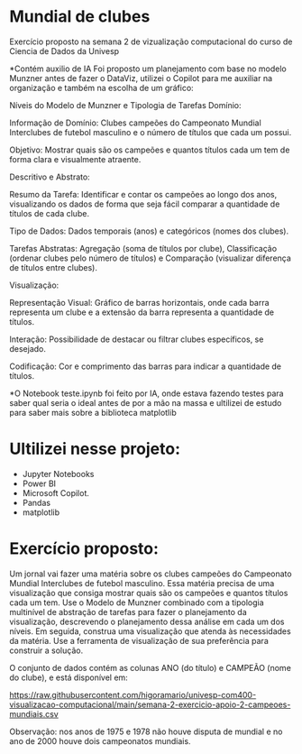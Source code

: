 # Mundial de clubes
Exercício proposto na semana 2 de vizualização computacional do curso de Ciencia de Dados da Univesp


*Contém auxilio de IA 
Foi proposto um planejamento com base no modelo Munzner antes de fazer o DataViz, utilizei o Copilot para me auxiliar na organização e também na escolha de um gráfico:

Níveis do Modelo de Munzner e Tipologia de Tarefas
Domínio:

Informação de Domínio: Clubes campeões do Campeonato Mundial Interclubes de futebol masculino e o número de títulos que cada um possui.

Objetivo: Mostrar quais são os campeões e quantos títulos cada um tem de forma clara e visualmente atraente.

Descritivo e Abstrato:

Resumo da Tarefa: Identificar e contar os campeões ao longo dos anos, visualizando os dados de forma que seja fácil comparar a quantidade de títulos de cada clube.

Tipo de Dados: Dados temporais (anos) e categóricos (nomes dos clubes).

Tarefas Abstratas: Agregação (soma de títulos por clube), Classificação (ordenar clubes pelo número de títulos) e Comparação (visualizar diferença de títulos entre clubes).

Visualização:

Representação Visual: Gráfico de barras horizontais, onde cada barra representa um clube e a extensão da barra representa a quantidade de títulos.

Interação: Possibilidade de destacar ou filtrar clubes específicos, se desejado.

Codificação: Cor e comprimento das barras para indicar a quantidade de títulos.


*O Notebook teste.ipynb foi feito por IA, onde estava fazendo testes para saber qual seria o ideal antes de por a mão na massa e ultilizei de estudo para saber mais sobre a biblioteca  matplotlib

# Ultilizei nesse projeto:

- Jupyter Notebooks
- Power BI
- Microsoft Copilot.
- Pandas
- matplotlib

# Exercício proposto:
Um jornal vai fazer uma matéria sobre os clubes campeões do Campeonato Mundial Interclubes de futebol masculino. Essa matéria precisa de uma visualização que consiga mostrar quais são os campeões e quantos títulos cada um tem. Use o Modelo de Munzner combinado com a tipologia multinível de abstração de tarefas para fazer o planejamento da visualização, descrevendo o planejamento dessa análise em cada um dos níveis. Em seguida, construa uma visualização que atenda às necessidades da matéria. Use a ferramenta de visualização de sua preferência para construir a solução.

O conjunto de dados contém as colunas ANO (do título) e CAMPEÃO (nome do clube), e está disponível em:

https://raw.githubusercontent.com/higoramario/univesp-com400-visualizacao-computacional/main/semana-2-exercicio-apoio-2-campeoes-mundiais.csv

Observação: nos anos de 1975 e 1978 não houve disputa de mundial e no ano de 2000 houve dois campeonatos mundiais.

